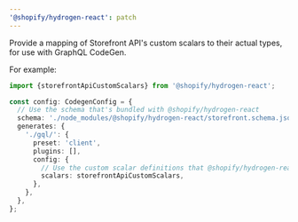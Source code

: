 ```yaml
---
'@shopify/hydrogen-react': patch
---
```


Provide a mapping of Storefront API's custom scalars to their actual types, for use with GraphQL CodeGen.

For example:

```ts
import {storefrontApiCustomScalars} from '@shopify/hydrogen-react';

const config: CodegenConfig = {
  // Use the schema that's bundled with @shopify/hydrogen-react
  schema: './node_modules/@shopify/hydrogen-react/storefront.schema.json',
  generates: {
    './gql/': {
      preset: 'client',
      plugins: [],
      config: {
        // Use the custom scalar definitions that @shopify/hydrogen-react provides to improve the custom scalar types
        scalars: storefrontApiCustomScalars,
      },
    },
  },
};
```
